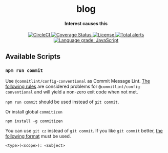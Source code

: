 <h1 align="center">blog</h1>
<h4 align="center">Interest causes this</h4>

<p align="center">
   <a href="https://app.circleci.com/pipelines/github/clattanoia" title="CircleCI">
    <img src="https://circleci.com/gh/clattanoia/blog.svg?style=shield" alt="CircleCI" />
  </a>
   <a href="https://codecov.io/gh/clattanoia/blog" title="Coverage Status">
    <img src="https://codecov.io/gh/clattanoia/blog/branch/main/graph/badge.svg?token=U7Epgl4FE6" alt="Coverage Status" />
  </a>
  <a href="https://opensource.org/licenses/MIT" title="License">
    <img src="https://img.shields.io/npm/l/express.svg" alt="License" />
  </a>
  <a href="https://lgtm.com/projects/g/clattanoia/blog/alerts/">
    <img alt="Total alerts" src="https://img.shields.io/lgtm/alerts/g/clattanoia/blog.svg?logo=lgtm&logoWidth=18"/>
  </a>
  <a href="https://lgtm.com/projects/g/clattanoia/blog/context:javascript">
    <img alt="Language grade: JavaScript" src="https://img.shields.io/lgtm/grade/javascript/g/clattanoia/blog.svg?logo=lgtm&logoWidth=18"/>
  </a>
</p>

## Available Scripts

### `npm run commit`

Use `@commitlint/config-conventional` as Commit Message Lint. [The following rules](https://github.com/conventional-changelog/commitlint/tree/master/%40commitlint/config-conventional#problems) are considered problems for `@commitlint/config-conventional` and will yield a non-zero exit code when not met.

`npm run commit` should be used instead of `git commit`.

Or install global `commitizen`

```
npm install -g commitizen
```

You can use `git cz` instead of `git commit`.
If you like `git commit` better, [the following format](https://www.ruanyifeng.com/blog/2016/01/commit_message_change_log.html) must be used.

```
<type>(<scope>): <subject>
```
